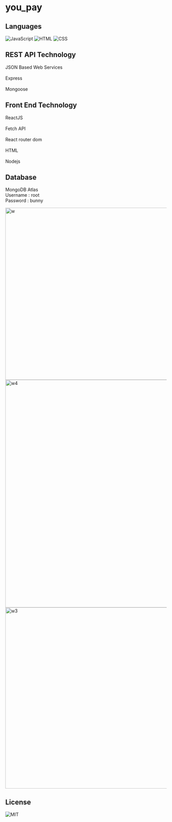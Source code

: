 # you_pay

## Languages

![JavaScript](https://img.shields.io/badge/Language-JavaScript-orange)
![HTML](https://img.shields.io/badge/Language-HTML-green)
![CSS](https://img.shields.io/badge/Language-CSS-blue)

## REST API Technology
JSON Based Web Services<br/>  
Express<br/>  
Mongoose<br/>

## Front End Technology 
ReactJS<br/>  
     Fetch API<br/>  
     React router dom<br/>  
HTML<br/>  
Nodejs<br/>  
 
## Database 
MongoDB Atlas<br/>
Username : root<br/>
Password : bunny</br>

<img width="536" alt="w" src="https://user-images.githubusercontent.com/61576355/96992614-c3657680-1547-11eb-9b66-7f039e1e0657.PNG">
<img width="709" alt="w4" src="https://user-images.githubusercontent.com/61576355/96992618-c496a380-1547-11eb-9d69-615a55c48c13.PNG">
<img width="564" alt="w3" src="https://user-images.githubusercontent.com/61576355/96992623-c5c7d080-1547-11eb-8716-44240c2bc9ed.PNG">

## License
![MIT](https://img.shields.io/badge/License-MIT-lightgrey)
